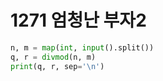 # 1271 엄청난 부자2



```python
n, m = map(int, input().split())
q, r = divmod(n, m)
print(q, r, sep='\n')
```


